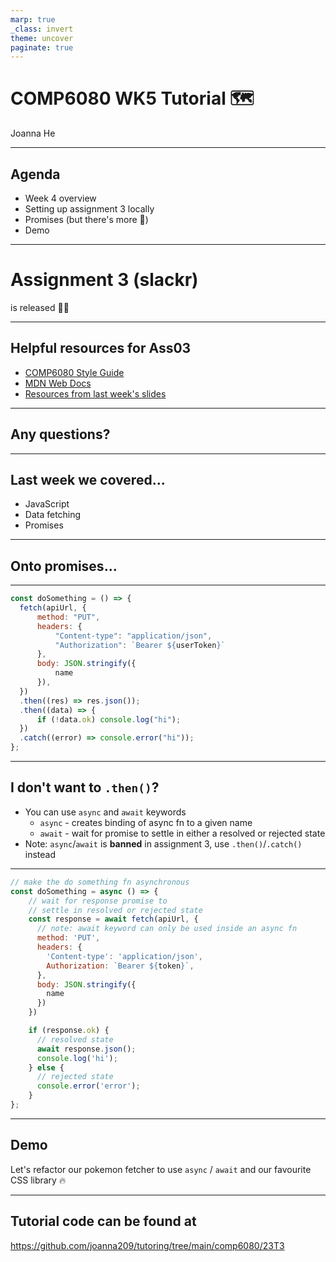 ```yaml
---
marp: true
_class: invert
theme: uncover
paginate: true
---
```


# COMP6080 WK5 Tutorial 🗺️

Joanna He

---

## Agenda

- Week 4 overview
- Setting up assignment 3 locally
- Promises (but there's more 👀)
- Demo

---

# Assignment 3 (slackr)

is released 🎊🎉

---

## Helpful resources for Ass03

- [COMP6080 Style Guide](https://cgi.cse.unsw.edu.au/~cs6080/23T1/style/html)
- [MDN Web Docs](https://developer.mozilla.org/en-US/)
- [Resources from last week's slides](https://github.com/joanna209/tutoring/blob/main/comp6080/23T3/wk04/slides.md)

---

## Any questions? 

---

## Last week we covered...

- JavaScript
- Data fetching
- Promises

--- 

## Onto promises...

---

```js
const doSomething = () => {
  fetch(apiUrl, {
      method: "PUT",
      headers: {
          "Content-type": "application/json",
          "Authorization": `Bearer ${userToken}`
      },
      body: JSON.stringify({
          name
      }),
  })
  .then((res) => res.json());
  .then((data) => {
      if (!data.ok) console.log("hi");
  })
  .catch((error) => console.error("hi"));
};
```

---

## I don't want to `.then()`?

- You can use `async` and `await` keywords
    - `async` - creates binding of async fn to a given name
    - `await` - wait for promise to settle in either a resolved or rejected state
- Note: `async`/`await` is **banned** in assignment 3, use `.then()`/`.catch()` instead

---

```js
// make the do something fn asynchronous
const doSomething = async () => {
    // wait for response promise to 
    // settle in resolved or rejected state
    const response = await fetch(apiUrl, { 
      // note: await keyword can only be used inside an async fn
      method: 'PUT',
      headers: {
        'Content-type': 'application/json',
        Authorization: `Bearer ${token}`,
      },
      body: JSON.stringify({
        name
      })
    })

    if (response.ok) {
      // resolved state
      await response.json();
      console.log('hi');
    } else {
      // rejected state
      console.error('error');
    }
};
```

---

## Demo

Let's refactor our pokemon fetcher to use `async` / `await` and our favourite CSS library 🔥

---

## Tutorial code can be found at 

https://github.com/joanna209/tutoring/tree/main/comp6080/23T3

